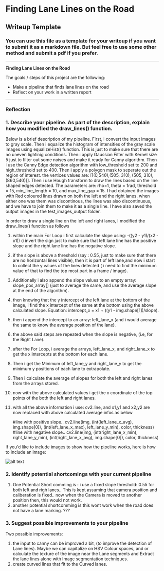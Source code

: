 # **Finding Lane Lines on the Road** 

## Writeup Template

### You can use this file as a template for your writeup if you want to submit it as a markdown file. But feel free to use some other method and submit a pdf if you prefer.

---

**Finding Lane Lines on the Road**

The goals / steps of this project are the following:
* Make a pipeline that finds lane lines on the road
* Reflect on your work in a written report


[//]: # (Image References)

[image1]: ./examples/grayscale.jpg "Grayscale"

---

### Reflection

### 1. Describe your pipeline. As part of the description, explain how you modified the draw_lines() function.

Below is a brief description of my pipeline. 
First, I convert the input images to gray scale. Then i equalize the histogram of intensities of the gray scale images using equalizeHist() function. This is just to make sure that there are no uneven lightinig conditions. Then i apply Gaussian Filter with Kernel size 5 just to filter out some noises and make it ready for Canny algorithm. Then i use the Canny Edge detection algorithm with low_threshold set to 200 and high_threshold set to 400. Then i apply a polygon mask to seperate out the region of interest. the vertices values are: [[(0,540),(505, 310), (505, 310), (860,540)]]. Then i use Hough transform to draw the lines based on the line shaped edges detected. The parameters are: rho=1, theta = 1rad, threshold = 15, min_line_length = 10, and max_line_gap = 15. 
I had obtained  the images with Red coloured lines drawn on both the left and the right lanes. when either one was them was discontinous, the lines was also discontinuous, and we have to join them to make it as a single line. I have also saved the output images in the test_images_output folder.

In order to draw a single line on the left and right lanes, I modified the draw_lines() function as follows

1. within the main For Loop i first calculate the slope using: -((y2 - y1)/(x2 - x1)) (i invert the sign just to make sure that left lane line has the positive slope and the right lane line has the negative slope.
2. if the slope is above a threshold (say : 0.55, just to make sure that there are no horizontal lines visible), then it is part of left lane,and now i start to collect the y values of the lines detected ( i need to find the minimum value of that to find the top most part in a frame / image).
3. Additionally i also append the slope values to an empty array: slope_pos_array[] (just to average the same, and use the average slope at the end of the algorithm). 
4. then knowing that the y intercept of the left lane at the bottom of the image, i find the x intercept of the same at the bottom using the above calculated slope. Equation: intercept_x = x1 + ((y1 - img.shape[1])/slope). 
5. then i append the intercept to an array: left_lane_x (and i would average the same to know the average position of the lane).
6. the above said steps are repeated when the slope is negative, (i.e, for the Right Lane).
7. after the For Loop, i average the arrays, left_lane_x, and right_lane_x to get the x intercepts at the bottom for each lane.
8. Then i get the Minimum of left_lane_y and right_lane_y to get the minimum y positions of each lane to extrapolate. 
9. Then i calculate the average of slopes for both the left and right lanes from the arrays stored.
10. now with the above calculated values i get the x coordinate of the top points of the both the left and right lanes.
11. with all the above information i use: cv2.line, and x1,y1 and x2,y2 are now replaced with above calculated average infos as below

    #line with positive slope..
    cv2.line(img, (int(left_lane_x_avg), img.shape[0]), (int(left_lane_x_max), left_lane_y_min), color, thickness)
    #line with negative slope..
    cv2.line(img, (int(right_lane_x_min), right_lane_y_min), (int(right_lane_x_avg), img.shape[0]), color, thickness)

If you'd like to include images to show how the pipeline works, here is how to include an image: 

![alt text][image1]


### 2. Identify potential shortcomings with your current pipeline


1. One Potential Short comming is : i use a fixed slope threshold: 0.55 for both left and righ lanes.. This is kept assuming that camera position and caliberation is fixed.. now when the Camera is moved to another position then, this would not work. 
2. another potential shortcomming is this wont work when the road does not have a lane marking. ???


### 3. Suggest possible improvements to your pipeline

Two possible improvements:
1. the input to canny can be improved a bit, (to improve the detection of Lane lines). Maybe we can capitalize on HSV Colour spaces, and or calculate the texture of the image near the Lane segments and Extract the lane lines alone with Image segmentation techniques. 
2. create curved lines that fit to the Curved lanes. 
